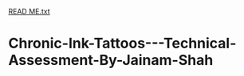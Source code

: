 [READ ME.txt](https://github.com/git-jainamshah/Chronic-Ink-Tattoos---Technical-Assessment-By-Jainam-Shah/files/7064437/READ.ME.txt)
# Chronic-Ink-Tattoos---Technical-Assessment-By-Jainam-Shah
